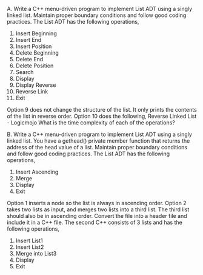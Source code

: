 A. Write a C++ menu-driven program to implement List ADT using a singly linked list. Maintain proper boundary conditions and follow good coding practices. The List ADT has the following operations,

1. Insert Beginning
2. Insert End
3. Insert Position
4. Delete Beginning
5. Delete End
6. Delete Position
7. Search
8. Display
9. Display Reverse
10. Reverse Link
11. Exit

Option 9 does not change the structure of the list. It only prints the contents of the list in reverse order.
Option 10 does the following,
Reverse Linked List - Logicmojo
What is the time complexity of each of the operations?

B. Write a C++ menu-driven program to implement List ADT using a singly linked list. You have a gethead() private member function that returns the address of the head value of a list. Maintain proper boundary conditions and follow good coding practices. The List ADT has the following operations,

1. Insert Ascending
2. Merge
3. Display
4. Exit

Option 1 inserts a node so the list is always in ascending order. Option 2 takes two lists as input, and merges two lists into a third list. The third list should also be in ascending order. Convert the file into a header file and include it in a C++ file. The second C++ consists of 3 lists and has the following operations,

1. Insert List1
2. Insert List2
3. Merge into List3
4. Display
5. Exit
